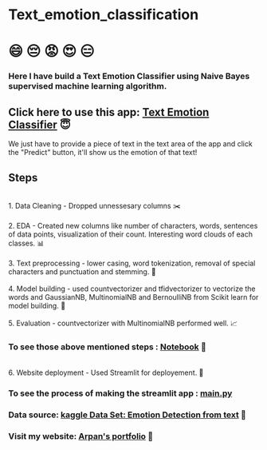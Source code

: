 # Text_emotion_classification

# :smile: :pensive: :rage: :heart_eyes: :expressionless:

### Here I have build a Text Emotion Classifier using Naive Bayes supervised machine learning algorithm.

## Click here to use this app: [Text Emotion Classifier](https://arpsgit-text-emotion-classification-main-9muey4.streamlit.app/) :innocent:
We just have to provide a piece of text in the text area of the app and click the "Predict" button, it'll show us the emotion of that text!

## Steps
<br> 1. Data Cleaning - Dropped unnessesary columns :scissors: <br>
<br> 2. EDA - Created new columns like number of characters, words, sentences of data points, visualization of their count. Interesting word clouds of each classes. :bar_chart: <br>
<br> 3. Text preprocessing - lower casing, word tokenization, removal of special characters and punctuation and stemming. :pencil: <br>
<br> 4. Model building - used countvectorizer and tfidvectorizer to vectorize the words and GaussianNB, MultinomialNB and BernoulliNB from Scikit learn for model building. :wrench: <br>
<br> 5. Evaluation - countvectorizer with MultinomialNB performed well. :chart_with_upwards_trend: <br>

### To see those above mentioned steps : [Notebook](https://github.com/Arpsgit/Text_emotion_classification/blob/main/text_emotion_classification.ipynb) :notebook: 

<br> 6. Website deployment - Used Streamlit for deployement. :pushpin:

### To see the process of making the streamlit app : [main.py](https://github.com/Arpsgit/Text_emotion_classification/blob/main/main.py)

### Data source: [kaggle Data Set: Emotion Detection from text](https://www.kaggle.com/datasets/pashupatigupta/emotion-detection-from-text) :floppy_disk:

### Visit my website: [Arpan's portfolio](https://sites.google.com/view/arpanmanna) :panda_face: